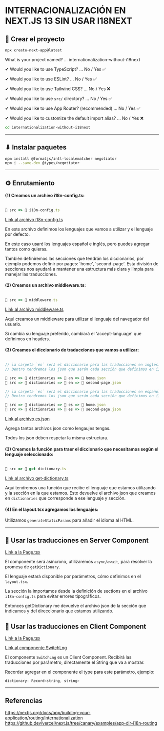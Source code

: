 # INTERNACIONALIZACIÓN EN NEXT.JS 13 SIN USAR I18NEXT

## 🏁 Crear el proyecto

```bash
npx create-next-app@latest
```

What is your project named? … internationalization-without-i18next

✔ Would you like to use TypeScript? … No / Yes ✅

✔ Would you like to use ESLint? … No / Yes ✅

✔ Would you like to use Tailwind CSS? … No / Yes ❌

✔ Would you like to use `src/` directory? … No / Yes ✅

✔ Would you like to use App Router? (recommended) … No / Yes ✅

✔ Would you like to customize the default import alias? … No / Yes ❌

```bash
cd internationalization-without-i18next
```

---

## ⬇ Instalar paquetes

```bash
npm install @formatjs/intl-localematcher negotiator
npm i --save-dev @types/negotiator
```

---

## ⚙️ Enrutamiento

#### (1) Creamos un archivo i18n-config.ts:

```javascript

📂 src => 📄 i18n-config.ts

```

[Link al archivo i18n-config.ts](src/i18n-config.ts)

En este archivo definimos los lenguajes que vamos a utilizar y el lenguaje por defecto.

En este caso usaré los lenguajes español e inglés, pero puedes agregar tantos como quieras.

También definiremos las secciones que tendrán los diccionarios, por ejemplo podemos definir por pages: 'home', 'second-page'.
Esta división de secciones nos ayudará a mantener una estructura más clara y limpia para manejar las traducciones.

#### (2) Creamos un archivo middleware.ts:

```javascript

📂 src => 📄 middleware.ts

```

[Link al archivo middleware.ts](src/middleware.ts)

Aqui creamos un middleware para utilizar el lenguaje del navegador del usuario.

Si cambia su lenguaje preferido, cambiará el 'accept-language' que definimos en headers.

#### (3) Creamos el diccionario de traducciones que vamos a utilizar:

```javascript

// la carpeta `en` será el diccionario para las traducciones en inglés.
// Dentro tendremos los json que serán cada sección que definimos en i18n-config.ts

📂 src => 📂 dictionaries => 📂 en => 📄 home.json
📂 src => 📂 dictionaries => 📂 en => 📄 second-page.json

// la carpeta `es` será el diccionario para las traducciones en español.
// Dentro tendremos los json que serán cada sección que definimos en i18n-config.ts

📂 src => 📂 dictionaries => 📂 es => 📄 home.json
📂 src => 📂 dictionaries => 📂 es => 📄 second-page.json
```

[Link al archivo es.json](src/dictionaries/es.json)

Agrega tantos archivos json como lengaujes tengas.

Todos los json deben respetar la misma estructura.

#### (3) Creamos la función para traer el diccionario que necesitamos según el lenguaje seleccionado:

```javascript

📂 src => 📄 get-dictionary.ts

```

[Link al archivo get-dictionary.ts](src/get-dictionary.ts)

Aquí tendremos una función que recibe el lenguaje que estamos utilizando y la sección en la que estamos. Esto devuelve el archivo json que creamos en `dictionaries` que corresponde a ese lenguaje y sección.

#### (4) En el layout.tsx agregamos los lenguajes:

Utilizamos `generateStaticParams` para añadir el idioma al HTML.

---

## 🌈 Usar las traducciones en Server Component

[Link a la Page.tsx](src/app/%5Blang%5D//page.tsx)

El componente será asíncrono, utilizaremos `async/await`, para resolver la promesa de `getDictionary`.

El lenguaje estará disponible por parámetros, cómo definimos en el `layout.tsx`.

La sección la importamos desde la definición de sections en el archivo `i18n-config.ts` para evitar errores tipográficos.

Entonces getDictionary me devuelve el archivo json de la sección que indicamos y del direccionario que estamos utilizando.

## 🌈 Usar las traducciones en Client Component

[Link a la Page.tsx](src/app/%5Blang%5D//page.tsx)

[Link al componente SwitchLng](src/components/SwitchLng/index.tsx)

El componente `SwitchLng` es un Client Component.
Recibirá las traducciones por parámetro, directamente el String que va a mostrar.

Recordar agregar en el componente el type para este parámetro, ejemplo:

```javascript
dictionary: Record<string, string>
```

---

## Referencias

https://nextjs.org/docs/app/building-your-application/routing/internationalization
https://github.dev/vercel/next.js/tree/canary/examples/app-dir-i18n-routing
